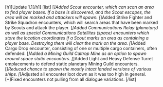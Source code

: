 [h1]Update 1.1[/h1]
[list]
[*]Added Scout encounter, which can scan an area to find player bases. If a base is discovered, and the Scout escapes, the area will be marked and attackers will spawn.
[*]Added Strike Fighter and Strike Squadron encounters, which will search areas that have been marked by Scouts and attack the player.
[*]Added Communications Relay (planetary) as well as special Communications Satellites (space) encounters which store the location coordinates if a Scout marks an area as containing a player base. Destroying them will clear the mark on the area.
[*]Added Cargo Drop encounter, consisting of one or multiple cargo containers, often defended.
[*]Added a Mining Guild Caltrop Mine as an option to spawn around space static encounters.
[*]Added Light and Heavy Defense Turret emplacements to defend static planetary Mining Guild encounters.
[*]Reduced chance to spawn the mostly intact landed versions of various ships.
[*]Adjusted all encounter loot down as it was too high in general.
[*]Fixed encounters not pulling from all dialogue variations.
[/list]
